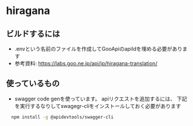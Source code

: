 # hiragana

## ビルドするには
- .envという名前のファイルを作成してGooApiのapiIdを埋める必要があります
- 参考資料: https://labs.goo.ne.jp/api/jp/hiragana-translation/

## 使っているもの
- swagger code genを使っています。
apiリクエストを追加するには、 下記を実行するなりしてswagegr-cliをインストールしておく必要があります
```zsh
  npm install -g @apidevtools/swagger-cli
```

